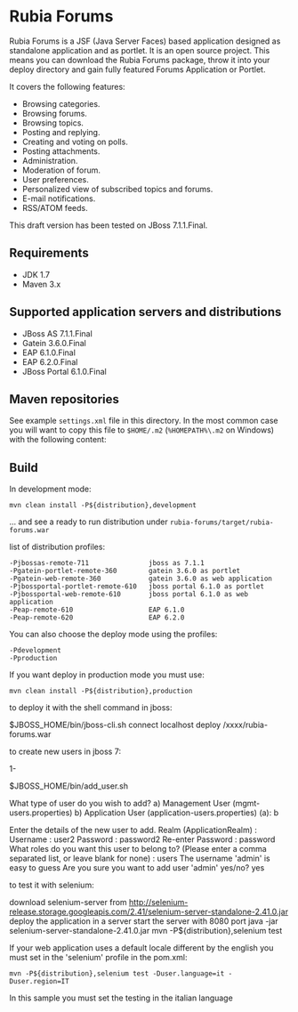 Rubia Forums
=============
Rubia Forums is a JSF (Java Server Faces) based application designed as standalone application and as portlet.
It is an open source project. This means you can download the Rubia Forums package, throw it into your deploy directory and gain fully featured Forums Application or Portlet.

It covers the following features:

- Browsing categories.
- Browsing forums.
- Browsing topics.
- Posting and replying.
- Creating and voting on polls.
- Posting attachments.
- Administration.
- Moderation of forum.
- User preferences.
- Personalized view of subscribed topics and forums.
- E-mail notifications.
- RSS/ATOM feeds.

This draft version has been tested on JBoss 7.1.1.Final.

Requirements
------------

- JDK 1.7
- Maven 3.x

Supported application servers and distributions
------------

- JBoss AS 7.1.1.Final
- Gatein 3.6.0.Final
- EAP 6.1.0.Final
- EAP 6.2.0.Final
- JBoss Portal 6.1.0.Final


Maven repositories
------------------

See example `settings.xml` file in this directory. In the most common case you will want to copy this file to `$HOME/.m2`
(`%HOMEPATH%\.m2` on Windows) with the following content:

Build
-----

In development mode:

    mvn clean install -P${distribution},development

... and see a ready to run distribution under `rubia-forums/target/rubia-forums.war`

list of distribution profiles:

    -Pjbossas-remote-711               jboss as 7.1.1
    -Pgatein-portlet-remote-360        gatein 3.6.0 as portlet
    -Pgatein-web-remote-360            gatein 3.6.0 as web application  
    -Pjbossportal-portlet-remote-610   jboss portal 6.1.0 as portlet
    -Pjbossportal-web-remote-610       jboss portal 6.1.0 as web application
    -Peap-remote-610                   EAP 6.1.0
    -Peap-remote-620                   EAP 6.2.0

You can also choose the deploy mode using the profiles:

    -Pdevelopment
    -Pproduction
    
If you want deploy in production mode you must use:

    mvn clean install -P${distribution},production
    
to deploy it with the shell command in jboss:

   $JBOSS_HOME/bin/jboss-cli.sh
   connect localhost
   deploy /xxxx/rubia-forums.war
   
 to create new users in jboss 7:

1-

$JBOSS_HOME/bin/add_user.sh

What type of user do you wish to add? 
 a) Management User (mgmt-users.properties) 
 b) Application User (application-users.properties)
(a): b

Enter the details of the new user to add.
Realm (ApplicationRealm) : 
Username : user2
Password : password2
Re-enter Password : password
What roles do you want this user to belong to? (Please enter a comma separated list, or leave blank for none) : users
The username 'admin' is easy to guess
Are you sure you want to add user 'admin' yes/no? yes


to test it with selenium:

download selenium-server from http://selenium-release.storage.googleapis.com/2.41/selenium-server-standalone-2.41.0.jar
deploy the application in a server
start the server with 8080 port
java -jar selenium-server-standalone-2.41.0.jar
mvn -P${distribution},selenium test

If your web application uses a default locale different by the english you must set in the 'selenium' profile in the pom.xml:


	mvn -P${distribution},selenium test -Duser.language=it -Duser.region=IT
		
In this sample you must set the testing in the italian language